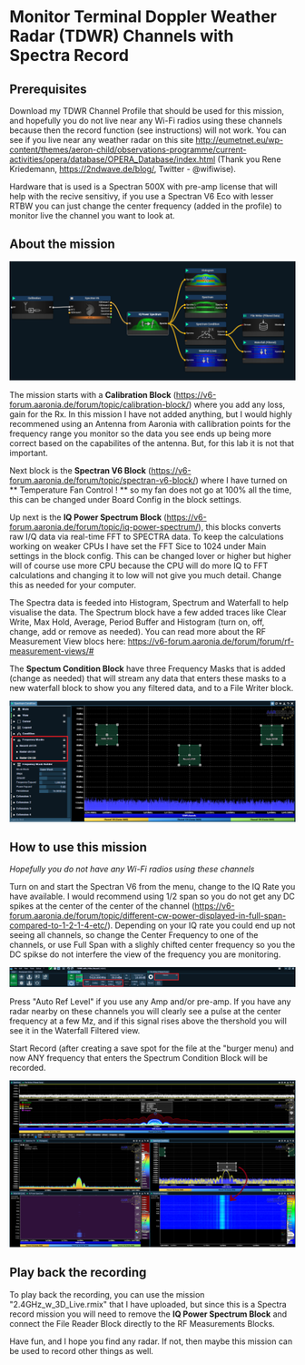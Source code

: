 # Monitor Terminal Doppler Weather Radar (TDWR) Channels with Spectra Record

## Prerequisites 

Download my TDWR Channel Profile that should be used for this mission, and hopefully you do not live near any Wi-Fi radios using these channels because then the record function (see instructions) will not work. You can see if you live near any weather radar on this site http://eumetnet.eu/wp-content/themes/aeron-child/observations-programme/current-activities/opera/database/OPERA_Database/index.html (Thank you Rene Kriedemann, https://2ndwave.de/blog/, Twitter - @wifiwise).

Hardware that is used is a Spectran 500X with pre-amp license that will help with the recive sensitivy, if you use a Spectran V6 Eco with lesser RTBW you can just change the center frequency (added in the profile) to monitor live the channel you want to look at.

## About the mission

![TDWR-Spectra_record_mission](https://github.com/KjetilTeigen/RTSA_Wi-Fi_Missions/blob/main/missions/TDWR_Mission/block_diagram.png)

The mission starts with a **Calibration Block** (https://v6-forum.aaronia.de/forum/topic/calibration-block/) where you add any loss, gain for the Rx. In this mission I have not added anything, but I would highly recommened using an Antenna from Aaronia with callibration points for the frequency range you monitor so the data you see ends up being more correct based on the capabilites of the antenna. But, for this lab it is not that important.

Next block is the **Spectran V6 Block** (https://v6-forum.aaronia.de/forum/topic/spectran-v6-block/) where I have turned on ** Temperature Fan Control ! ** so my fan does not go at 100% all the time, this can be changed under Board Config in the block settings. 

Up next is the **IQ Power Spectrum Block** (https://v6-forum.aaronia.de/forum/topic/iq-power-spectrum/), this blocks converts raw I/Q data via real-time FFT to SPECTRA data.
To keep the calculations working on weaker CPUs I have set the FFT Sice to 1024 under Main settings in the block config. This can be changed lover or higher but higher will of course use more CPU because the CPU will do more IQ to FFT calculations and changing it to low will not give you much detail. Change this as needed for your computer.

The Spectra data is feeded into Histogram, Spectrum and Waterfall to help visualise the data. The Spectrum block have a few added traces like Clear Write, Max Hold, Average, Period Buffer and Histogram (turn on, off, change, add or remove as needed). You can read more about the RF Measurement View blocs here: https://v6-forum.aaronia.de/forum/forum/rf-measurement-views/# 

The **Spectum Condition Block** have three Frequency Masks that is added (change as needed) that will stream any data that enters these masks to a new waterfall block to show you any filtered data, and to a File Writer block. 

![Spectrum_TDWR_Condition](https://github.com/KjetilTeigen/RTSA_Wi-Fi_Missions/blob/main/missions/TDWR_Mission/Spectrum_TDWR_Condition.png)

## How to use this mission

_Hopefully you do not have any Wi-Fi radios using these channels_

Turn on and start the Spectran V6 from the menu, change to the IQ Rate you have available. I would recommend using 1/2 span so you do not get any DC spikes at the center of the center of the channel (https://v6-forum.aaronia.de/forum/topic/different-cw-power-displayed-in-full-span-compared-to-1-2-1-4-etc/). Depending on your IQ rate you could end up not seeing all channels, so change the Center Frequency to one of the channels, or use Full Span with a slighly chifted center frequency so you the DC spikse do not interfere the view of the frequency you are monitoring.

![TDWR_grid](https://github.com/KjetilTeigen/RTSA_Wi-Fi_Missions/blob/main/missions/TDWR_Mission/grid.png)

Press "Auto Ref Level" if you use any Amp and/or pre-amp. If you have any radar nearby on these channels you will clearly see a pulse at the center frequency at a few Mz, and if this signal rises above the thershold you will see it in the Waterfall Filtered view. 

Start Record (after creating a save spot for the file at the "burger menu) and now ANY frequency that enters the Spectrum Condition Block will be recorded. 

![TDWR_misson_record](https://github.com/KjetilTeigen/RTSA_Wi-Fi_Missions/blob/main/missions/TDWR_Mission/monitoring_in_action.png)


## Play back the recording

To play back the recording, you can use the mission "2.4GHz_w_3D_Live.rmix" that I have uploaded, but since this is a Spectra record mission you will need to remove the **IQ Power Spectrum Block** and connect the File Reader Block directly to the RF Measurements Blocks.

Have fun, and I hope you find any radar. If not, then maybe this mission can be used to record other things as well.




